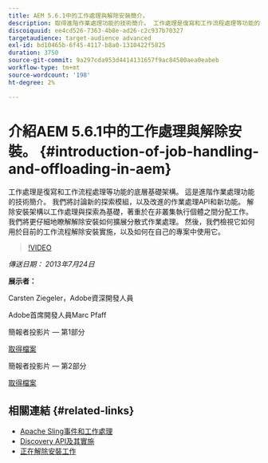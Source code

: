 ```yaml
---
title: AEM 5.6.1中的工作處理與解除安裝簡介。
description: 取得進階作業處理功能的技術簡介。 工作處理是復寫和工作流程處理等功能的底層基礎架構。 瞭解探索模組以及改善的作業處理API和新功能。
discoiquuid: ee4cd526-7363-4b8e-ad26-c2c937b70327
targetaudience: target-audience advanced
exl-id: bd10465b-6f45-4117-b8a0-1310422f5825
duration: 3750
source-git-commit: 9a297cda953d4414131657f9ac84580aea0eabeb
workflow-type: tm+mt
source-wordcount: '198'
ht-degree: 2%

---
```


# 介紹AEM 5.6.1中的工作處理與解除安裝。 {#introduction-of-job-handling-and-offloading-in-aem}

工作處理是復寫和工作流程處理等功能的底層基礎架構。 這是進階作業處理功能的技術簡介。 我們將討論新的探索模組，以及改進的作業處理API和新功能。 解除安裝架構以工作處理與探索為基礎，著重於在非叢集執行個體之間分配工作。 我們將更仔細地瞭解解除安裝如何擴展分散式作業處理。 然後，我們檢視它如何用於目前的工作流程解除安裝實施，以及如何在自己的專案中使用它。

>[!VIDEO](https://video.tv.adobe.com/v/19580/?quality=9)

*傳送日期： 2013年7月24日*

**展示者：**

Carsten Ziegeler，Adobe資深開發人員

Adobe首席開發人員Marc Pfaff

簡報者投影片 — 第1部分

[取得檔案](assets/jobhandling.pdf)

簡報者投影片 — 第2部分

[取得檔案](assets/offloading.pdf)

## 相關連結 {#related-links}

* [Apache Sling事件和工作處理](https://sling.apache.org/documentation/bundles/apache-sling-eventing-and-job-handling.html)
* [Discovery API及其實施](https://sling.apache.org/documentation/bundles/discovery-api-and-impl.html)
* [正在解除安裝工作](https://docs.adobe.com/docs/en/cq/current/deploying/offloading.html)
